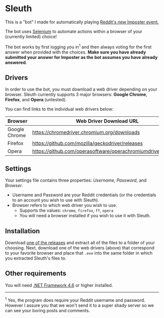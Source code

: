 # Sleuth

This is a "bot" I made for automatically playing [Reddit's new Imposter event.](http://reddit.com/r/imposter)

The bot uses [Selenium](https://www.selenium.dev/) to automate actions within a browser of your (currently limited) choice!

The bot works by first logging you in<sup>1</sup> and then always voting for the first answer when provided with the choices. __Make sure you have already submitted your answer for Imposter as the bot assumes you have already answered__.

## Drivers

In order to use the bot, you must download a web driver depending on your browser. Sleuth currently supports 3 major browsers: **Google Chrome**, **Firefox**, and **Opera** (untested).

You can find links to the individual web drivers below:

| Browser | Web Driver Download URL                   |
|---------------|---------------------------------------------------------------|
| Google Chrome | https://chromedriver.chromium.org/downloads                   |
| Firefox       | https://github.com/mozilla/geckodriver/releases               |
| Opera         | https://github.com/operasoftware/operachromiumdriver/releases |

## Settings

Your settings file contains three properties: _Username_, _Password_, and _Browser_.

* Username and Password are your Reddit credentials (or the credentials to an account you wish to use with Sleuth).
* Browser refers to which web driver you wish to use.
  * Supports the values: `chrome`, `firefox`, `ff`, `opera`
  * You will need a browser installed if you wish to use it with Sleuth.

## Installation

Download [one of the releases](https://github.com/depthbomb/Sleuth/releases/latest) and extract all of the files to a folder of your choosing. Next, download one of the web drivers (above) that correspond to your favorite browser and place that `.exe` into the same folder in which you extracted Sleuth's files to.

## Other requirements

You will need [.NET Framework 4.6](https://www.microsoft.com/en-us/download/details.aspx?id=48130) or higher installed.

---

<sup>1</sup> Yes, the program does require your Reddit username and password. However I assure you that we won't send it to a super shady server so we can see your boring posts and comments.